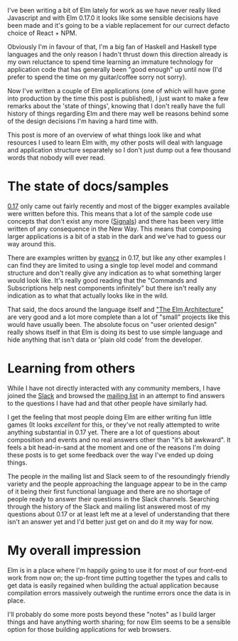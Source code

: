 I've been writing a bit of Elm lately for work as we have never really liked Javascript and with Elm 0.17.0 it looks like some sensible decisions have been made and it's going to be a viable replacement for our currect defacto choice of React + NPM.

Obviously I'm in favour of that, I'm a big fan of Haskell and Haskell type languages and the only reason I hadn't thrust down this direction already is my own reluctance to spend time learning an immature technology for application code that has generally been "good enough" up until now (I'd prefer to spend the time on my guitar/coffee sorry not sorry).

Now I've written a couple of Elm applications (one of which will have gone into production by the time this post is published), I just want to make a few remarks about the 'state of things', knowing that I don't really have the full history of things regarding Elm and there may well be reasons behind some of the design decisions I'm having a hard time with.

This post is more of an overview of what things look like and what resources I used to learn Elm with, my other posts will deal with language and application structure separately so I don't just dump out a few thousand words that nobody will ever read.

The state of docs/samples
==

[0.17](https://elm-community.github.io/elm-faq/17.html) only came out fairly recently and most of the bigger examples available were written before this. This means that a lot of the sample code use concepts that don't exist any more ([Signals](http://elm-lang.org/blog/farewell-to-frp)) and there has been very little written of any consequence in the New Way. This means that composing larger applications is a bit of a stab in the dark and we've had to guess our way around this.

There are examples written by [evancz](https://github.com/evancz/) in 0.17, but like any other examples I can find they are limited to using a single top level model and command structure and don't really give any indication as to what something larger would look like. It's really good reading that the "Commands and Subscriptions help nest components infinitely" but there isn't really any indication as to what that actually looks like in the wild.

That said, the docs around the language itself and ["The Elm Architecture"](http://guide.elm-lang.org/architecture/) are very good and a lot more complete than a lot of "small" projects like this would have usually been. The absolute focus on "user oriented design" really shows itself in that Elm is doing its best to use simple language and hide anything that isn't data or 'plain old code' from the developer.

Learning from others
==

While I have not directly interacted with any community members, I have joined the [Slack](http://elmlang.slack.com) and browsed the [mailing list](https://groups.google.com/forum/#!forum/elm-discuss) in an attempt to find answers to the questions I have had and that other people have similarly had.

I get the feeling that most people doing Elm are either writing fun little games (It looks *excellent* for this, or they've not really attempted to write anything substantial in 0.17 yet. There are a lot of questions about composition and events and no real answers other than "it's bit awkward". It feels a bit head-in-sand at the moment and one of the reasons I'm doing these posts is to get some feedback over the way I've ended up doing things.

The people *in* the mailing list and Slack seem to of the resoundingly friendly variety and the people approaching the language appear to be in the camp of it being their first functional language and there are no shortage of people ready to answer their questions in the Slack channels.  Searching through the history of the Slack and mailing list answered most of my questions about 0.17 or at least left me at a level of understanding that there isn't an answer yet and I'd better just get on and do it my way for now.


My overall impression
==

Elm is in a place where I'm happily going to use it for most of our front-end work from now on; the up-front time putting together the types and calls to get data is easily regained when building the actual application because compilation errors massively outweigh the runtime errors once the data is in place. 

I'll probably do some more posts beyond these "notes" as I build larger things and have anything worth sharing; for now Elm seems to be a sensible option for those building applications for web browsers.
